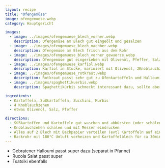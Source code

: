 ```yaml
---
layout: recipe
title: "Ofengemüse"
image: ofengemuese.webp
category: Hauptgericht

images:
  - image: ../images/ofengemuese_blech_vorher.webp
    description: Ofengemüse am Blech gut eingeölt und gesalzen
  - image: ../images/ofengemuese_blech_nachher.webp
    description: Ofengemüse am Blech frisch aus dem Rohr
  - image: ../images/ofengemuese_blech_vorher_gewuerze.webp
    description: Ofengemüse gut eingerieben mit Olivenöl, Pfeffer, Salz, Scharfmacher
  - image: ../images/ofengemuese_karfiol.webp
    description: Karfiol in Stücke, mariniert mit Olivenöl, 2Knoblauchzehen gepresst, Salz, Pfeffer, Paprikapulver, mit Handschuhe gut vermischen. Kartoffeln auf Blech auch gut marinieren. 200°C Heißluft vorheizen, Karfiol nach 15min, Kartoffeln nach 20min rausnehmen
  - image: ../images/ofengemuese_rotkraut.webp
    description: Rotkraut passt sehr gut zu Ofenkartoffeln und Halloumi
  - image: ../images/spaghettikuerbis.webp
    description: Spaghettikürbis schmeckt interessant dazu, sollte aber als eigenes Gericht zu bereitet werden (zb auskratzen, mit Käse und Spinat mischen und wieder einfüllen). Dieses Mal halbiert, Kerne entfernt, verkehr auf mit Olivenöl eingeöltem Backpapier 30-40min backen (letztes Mal 40min, war aber zu gatschig)

ingredients:
  - Kartoffeln, Süßkartoffeln, Zucchini, Kürbis
  - 4 Knoblauchzehen
  - etwas Olivenöl, Salz, Pfeffer

directions:
  - Süßkartoffen und Kartoffeln gut waschen und abbürsten (oder schälen), dann in 1cm dicke Scheiben schneiden. (Kartoffeln können roh oder vorgekocht und ausgekühlt sein)
  - Knoblauchzehen schälen und mit Messer eindrücken
  - Alles auf 2 Blech mit Backpapier verteilen (evtl Kartoffeln auf eines, Rest auf anderes), Olivenöl drüber gießen damit alles bedeckt ist, salzen, pfeffern und mit Händen gut vermischen
  - Backrohr mit 180°C Umluft vorheizen und Kartoffelblech für ca 30min, anderes Blech nur für ca 20min ins Rohr geben (nach 15min Tür öffnen und Dampf entweichen lassen)
---
```


- Gebratener Halloumi passt super dazu (separat in Pfanne)
- Rucola Salat passt super
- Tsatsiki ebenfalls

